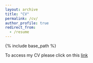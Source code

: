 ```yaml
---
layout: archive
title: "CV"
permalink: /cv/
author_profile: true
redirect_from:
  - /resume
---
```


{% include base_path %}

To access my CV please click on this [link](https://www.dropbox.com/scl/fi/vxfo2gz5fvbsubwxmoymi/Bozcaga_CV_20250724.pdf?rlkey=ci6xvt9ngv022gdt27jj552dm&dl=0)
